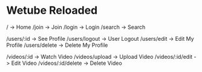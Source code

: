 # Wetube Reloaded

/ -> Home
/join -> Join
/login -> Login
/search -> Search

/users/:id -> See Profile
/users/logout -> User Logout
/users/edit -> Edit My Profile
/users/delete -> Delete My Profile

/videos/:id -> Watch Video
/videos/upload -> Upload Video
/videos/:id/edit -> Edit Video
/videos/:id/delete -> Delete Video
